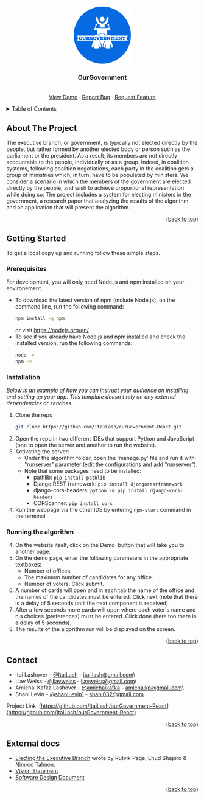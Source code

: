 <div id="top"></div>

<br />
<div align="center">
  <a href="https://github.com/ItaiLash/ourGovernment-React.git">
    <img src="https://github.com/ItaiLash/ourGovernment-React/blob/main/src/img/logo.png" alt="Logo" width="150" height="150">
  </a>

  <h3 align="center">OurGovernment</h3>
  <p align="center">
    <br />
    <a href="#">View Demo</a>
    ·
    <a href="#">Report Bug</a>
    ·
    <a href="#">Request Feature</a>
  </p>
</div>



<!-- TABLE OF CONTENTS -->
<details>
  <summary>Table of Contents</summary>
  <ol>
    <li>
      <a href="#about-the-project">About The Project</a>
    </li>
    <li>
      <a href="#getting-started">Getting Started</a>
      <ul>
        <li><a href="#prerequisites">Prerequisites</a></li>
        <li><a href="#installation">Installation</a></li>
        <li><a href="#running-the-algorithm">Running the algorithm</a></li>
      </ul>
    </li>
    <li><a href="#usage">Usage</a></li>
    <li><a href="#roadmap">Roadmap</a></li>
    <li><a href="#contributing">Contributing</a></li>
    <li><a href="#license">License</a></li>
    <li><a href="#contact">Contact</a></li>
    <li><a href="#acknowledgments">Acknowledgments</a></li>
     <li><a href="#external-docs">External docs</a></li>

  </ol>
</details>

<!-- ABOUT THE PROJECT -->
## About The Project

The executive branch, or government, is typically not elected directly by the people, but rather formed by another elected body or person such as the parliament or the president. 
As a result, its members are not directly accountable to the people, individually or as a group.
Indeed, in coalition systems, following coalition negotiations, each party in the coalition gets a group of ministries which, in turn, have to be populated by ministers.
We consider a scenario in which the members of the government are elected directly by the people, and wish to achieve proportional representation while doing so.
The project includes a system for electing ministers in the government, a research paper that analyzing the results of the algorithm and an application that will present the algorithm.

<p align="right">(<a href="#top">back to top</a>)</p>

<!-- GETTING STARTED -->
## Getting Started

To get a local copy up and running follow these simple steps.

### Prerequisites

For development, you will only need Node.js and npm installed on your environement. 
* To download the latest version of npm (include Node.js), on the command line, run the following command:
  ```sh
  npm install -g npm
  ```
  or visit https://nodejs.org/en/
* To see if you already have Node.js and npm installed and check the installed version, run the following commands:
  ```sh
  node -v
  npm -v
  ```
  
### Installation

_Below is an example of how you can instruct your audience on installing and setting up your app. This template doesn't rely on any external dependencies or services._

1. Clone the repo
   ```sh
   git clone https://github.com/ItaiLash/ourGovernment-React.git
   ```
2. Open the repo in two different IDEs that support Python and JavaScript (one to open the server and another to run the website).
2. Activating the server:
   - Under the algorithm folder, open the 'manage.py' file and run it with "runserver" parameter (edit the configurations and add "runserver").
   - Note that some packages need to be installed:
     - pathlib: `pip install pathlib`
     - Django REST framework: `pip install djangorestframework`
     - django-cors-headers: `python -m pip install django-cors-headers`
     - CORScanner: `pip install cors`
3. Run the webpage via the other IDE by entering `npm-start` command in the terminal.

### Running the algorithm
4. On the website itself, click on the Demo  button that will take you to another page.
5. On the demo page, enter the following parameters in the appropriate textboxes: 
   - Number of offices.
   - The maximum number of candidates for any office.
   - Number of voters. Click submit.
7. A number of cards will open and in each tab the name of the office and the names of the candidates must be entered. Click next (note that there is a delay of 5 seconds until the next component is received).
8. After a few seconds more cards will open where each voter's name and his choices (preferences) must be entered. Click done (here too there is a delay of 5 seconds).
9. The results of the algorithm run will be displayed on the screen.

<p align="right">(<a href="#top">back to top</a>)</p>




<!-- CONTACT -->
## Contact

* Itai Lashover - [@ItaiLash](https://github.com/ItaiLash) - itai.lash@gmail.com\
* Liav Weiss - [@liavweiss](https://github.com/liavweiss) - liavweiss@gmail.com\
* Amichai Kafka Lashover - [@amichaikafka](https://github.com/amichaikafka) - amichaikp@gmail.com\
* Shani Levin - [@shaniLevin1](https://github.com/shaniLevin1) - shani032@gmail.com


Project Link: [https://github.com/ItaiLash/ourGovernment-React](https://github.com/ItaiLash/ourGovernment-React)

<p align="right">(<a href="#top">back to top</a>)</p>

<!-- EXTERNAL DOCSS -->
## External docs
* [Electing the Executive Branch](https://github.com/ItaiLash/ourGovernment-React/blob/main/docs/Electing%20the%20Executive%20Branch.pdf)  wrote by Rutvik Page, Ehud Shapiro & Nimrod Talmon.
* [Vision Statement](https://github.com/ItaiLash/ourGovernment-React/blob/main/docs/Vision%20Statement%20OurGovernment.pdf)
* [Software Design Document](https://github.com/ItaiLash/ourGovernment-React/blob/main/docs/Software%20Design%20Document%20OurGovernment.pdf)

<p align="right">(<a href="#top">back to top</a>)</p>
